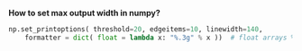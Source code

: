 **How to set max output width in numpy?**
```python
np.set_printoptions( threshold=20, edgeitems=10, linewidth=140,
    formatter = dict( float = lambda x: "%.3g" % x ))  # float arrays %.3g
```
